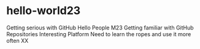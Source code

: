 # hello-world23
Getting serious with GitHub
Hello People
M23 Getting familiar with GitHub Repositories
Interesting Platform
Need to learn the ropes and use it more often
XX
